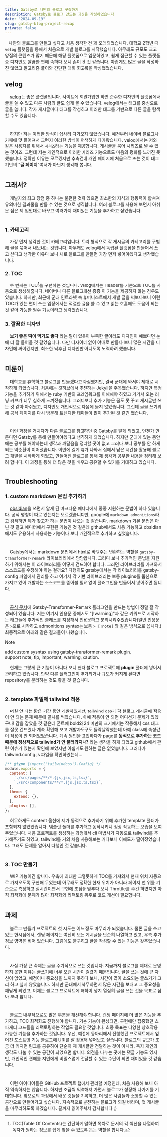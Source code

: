 ```yaml
---
title: Gatsby로 나만의 블로그 구축하기
description: Gatsby로 블로그 만드는 과정을 작성하였습니다
date: "2024-09-19"
slug: gatsby-blog-project-recap
private: false
---
```


&nbsp;&nbsp;&nbsp;나만의 블로그를 만들고 싶다고 처음 생각한 건 꽤 오래되었습니다. 대학교 2학년 때 `velog` 플랫폼을 통해서 처음으로 개발 블로그를 시작했습니다. 아무래도 규모도 크고 양질의 콘텐츠가 많기 때문에 해당 플랫폼으로 입문하였고, 쉽게 접근할 수 있는 플랫폼 중 디자인도 깔끔한 편에 속하다 보니 손이 간 것 같습니다. 아쉽게도 많은 글을 작성하진 않았고 알고리즘 풀이와 간단한 대회 회고록을 작성했었습니다.

## velog

&nbsp;&nbsp;&nbsp; [velog](https://velog.io/)는 좋은 플랫폼입니다. 사이트에 회원가입만 하면 준수한 디자인의 플랫폼에서 글을 쓸 수 있고 다른 사람의 글도 쉽게 볼 수 있습니다. velog에서는 태그를 중심으로 글을 씁니다. 각자 게시글마다 태그를 작성하고 이러한 태그를 기반으로 다른 글을 탐색할 수도 있습니다.

#

&nbsp;&nbsp;&nbsp; 하지만 저는 이러한 방식이 쉽사리 다가오지 않았습니다. 예전부터 네이버 블로그나 카페에 맛 들어져서 그런지 이러한 방식이 어색하게 다가왔습니다. velog에서는 저와 같은 사용자를 위해서 `시리즈`라는 기능을 제공합니다. 게시글을 묶어 시리즈로 낼 수 있는 것이죠. 그런데 저는 개인적으로 이러한 시리즈 기능으로도 마음의 평화를 느끼진 못했습니다. 정확한 이유는 모르겠지만 추측건데 개인 페이지에 처음으로 뜨는 것이 태그 기반의 "**글 페이지**"여서가 아닌지 생각해 봅니다.

#

## 그래서?

&nbsp;&nbsp;&nbsp; 개발자의 최고 장점 중 하나는 불편한 것이 있으면 최소한의 지식과 행동력이 합쳐져 유의미한 결과물을 만들 수 있는 것으로 생각합니다. 여러 블로그를 사용해 보면서 아쉬운 점은 제 입맛대로 바꾸고 여러가지 재미있는 기능을 추가하고 싶었습니다.

#

### 1. 카테고리

&nbsp;&nbsp;&nbsp; 가장 먼저 생각한 것이 카테고리입니다. 트리 형식으로 각 게시글의 카테고리를 구별해 글을 묶어서 내보내는 것입니다. 아무래도 velog에서 독립된 플랫폼을 만들어서 쓰고 싶다고 생각한 이유다 보니 새로 블로그를 만들면 가장 먼저 넣어야겠다고 생각했습니다.

### 2. TOC

&nbsp;&nbsp;&nbsp; 두 번째는 TOC[^1]를 구현하는 것입니다. velog에서는 Header를 기준으로 TOC를 자동으로 생성해줍니다. 네이버나 다른 블로그에선 종종 이 기능을 제공하지 않는 경우도 있습니다. 하지만, 최근에 군대 인트라넷 속 휴머니스트에서 개발 글을 써보다보니 이런 TOC가 있는 편이 쓰는 입장에서는 적절한 글을 쓸 수 있고 읽는 호흡에도 도움이 되는 것 같아 가능한 필수 기능이라고 생각했습니다.

### 3. 깔끔한 디자인

&nbsp;&nbsp;&nbsp; **보기 좋은 떡이 먹기도 좋다** 라는 말이 있듯이 부족한 글이라도 디자인이 예쁘다면 눈에 더 잘 들어올 것 같았습니다. 다만 디자이너 없이 야매로 만들다 보니 많은 시간을 디자인에 써야겠지만, 최소한 낙후된 디자인만 아니도록 노력하려 했습니다.

#

## 미룬이

&nbsp;&nbsp;&nbsp; 대학교를 휴학하고 블로그를 만들겠다고 다짐했지만, 결국 군대에 와서야 제대로 시작하게 되었습니다. 처음에는 깃허브에서 추천하는 Jekyll을 주목했습니다. 하지만 특정 기능을 추가하기 위해서는 ruby 기반의 프레임워크를 이해해야 하였고 거기서 오는 러닝 커브가 너무 심하게 느껴졌습니다. 그러다보니 추가 기능은 꿈도 못 꾸고 게시글만 쓰는 것 같아 아쉬웠고, 디자인도 개인적으로 마음에 들지 않았습니다. 그런데 글을 쓰기위해 공식 페이지를 다시 방문해 트렌디한 테마들이 많이 추가된 것 같긴 했습니다.

#

&nbsp;&nbsp;&nbsp; 이런 과정을 거치다가 다른 블로그를 참고하던 중 Gatsby를 알게 되었고, 언젠가 만든다면 Gatsby를 통해 만들어야겠다고 생각하게 되었습니다. 하지만 군대에 있는 동안에는 공부를 해야하는데 생각과 깨달음을 정리할 곳이 없고 그러다 보니 공부를 안 하게 되는 악순환이 이어졌습니다. 이번에 길게 휴가 나와서 집에서 남은 시간을 활용해 블로그 개발을 시작하게 되었고, 만들어진 블로그를 통해 제 생각과 공부한 내용을 정리해 보려 합니다. 이 과정을 통해 더 많은 것을 배우고 공유할 수 있기를 기대하고 있습니다.

#

## Troubleshooting

### 1. custom markdown 문법 추가하기

&nbsp;&nbsp;&nbsp; [obsidian](https://obsidian.md/)을 쓰면서 알게 된 마크다운 에디터에서 종종 지원하는 문법이 하나 있습니다. 공식 명칭이 따로 있는지는 모르겠습니다만, google에 `markdown admonitions`라고 검색하면 제가 찾고자 하는 문법이 나오는 것 같습니다. markdown 기본 문법은 아닌 것 같고 에디터에서 구현된 기능인 것 같은데 github에서도 사용 가능하고 obsidian에서도 유용하게 사용하는 기능이다 보니 개인적으로 추가하고 싶었습니다.

#

&nbsp;&nbsp;&nbsp; Gatsby에서는 markdown 문법에서 html로 바꿔주는 변환하는 역할을 `gatsby-transformer-remark` 라이브러리에서 담당합니다. 그러다 보니 추가적인 문법을 지원하기 위해서는 이 라이브러리를 어떻게 건드려야 합니다. 그러면 라이브러리를 가져와서 소스코드를 수정해야 하는 걸까요? 다행히도 gatsby에서는 각 라이브러리를 gatsby-config 파일에서 관리를 하고 여기서 각 기반 라이브러리는 보통 plugins를 옵션으로 가지고 있어 개발자는 소스코드를 뜯어볼 필요 없이 플러그인을 만들어서 넣어주면 됩니다.

#

&nbsp;&nbsp;&nbsp; [공식 문서](https://www.gatsbyjs.com/tutorial/remark-plugin-tutorial/)에 Gatsby-Transformer-Remark 플러그인을 만드는 방법이 정말 잘 작성되어 있습니다. 저는 여기서 인용문 중에서도 "[!warning]"과 같은 키워드로 시작하는 태그들에 추가적인 클래스를 지정해서 인용문하고 분리시켜주었습니다(일반 인용문은 `>`으로 시작하고 admonitions syntax는 보통 `> [!note]` 와 같은 방식으로 씁니다.) 최종적으로 아래와 같은 결과물이 나왔습니다.

> [!note]  
> add custom sysntax using gatsby-transformer-remark plugin. </br>
> support note, tip, important, warning, caution.

&nbsp;&nbsp;&nbsp; 현재는 그렇게 큰 기능이 아니다 보니 현재 블로그 프로젝트에 **plugin** 폴더에 넣어서 관리하고 있습니다. 만약 다른 플러그인이 추가되거나 규모가 커지게 된다면 repository를 분리하는 것도 좋을 것 같습니다.

#

### 2. template 파일에 tailwind 적용

&nbsp;&nbsp;&nbsp; 며칠 안 되는 짧은 기간 동안 개발하였지만, tailwind css가 각 블로그 게시글에 적용이 안 되는 문제 때문에 골치를 썩였습니다. 아예 적용이 안 되면 어디선가 문제가 있겠구나! 감을 잡았을 것 같은데 폰트에 bold와 24 미만의 크기에서는 작동해서 css 태그를 잘못 건드렸나 계속 확인해 보고 개발자도구도 들락날락했는데 아예 class에 속성값이 적용이 안 되어있었습니다. 계속 원인을 고민하다가 page를 **동적으로 추가하는 코드 때문에 정상적으로 tailwind가 안 불러와지나?** 라는 생각을 하게 되었고 github에서 관련 이슈가 있는지 확인해 보았지만 아쉽게도 원하는 글은 없었습니다. 그러다가 tailwind.config.js 파일을 확인하였는데...

```js
/** @type {import('tailwindcss').Config} */
module.exports = {
  content: [
    `./src/pages/**/*.{js,jsx,ts,tsx}`,
    `./src/components/**/*.{js,jsx,ts,tsx}`,
  ],
  theme: {
    extend: {},
  },
  plugins: [],
};
```

&nbsp;&nbsp;&nbsp; 허무하게도 content 옵션에 제가 동적으로 추가하기 위해 추가한 template 폴더가 포함되지 않았었습니다. 템플릿 폴더를 추가하고 동작시키니 정상 작동하는 모습을 보여주었습니다. 처음 프로젝트를 생성하는 과정에서 cli 마법사가 자동으로 tailwind를 추가해주기도 하였고, tailwind를 거의 처음 사용해보는 거다보니 이해도가 떨어졌었습니다. 그래도 문제를 알아서 다행인 것 같습니다.

#

### 3. TOC 만들기

&nbsp;&nbsp;&nbsp; WIP 기능이긴 합니다. 우측에 최대한 그럴듯하게 TOC를 가져와서 현재 위치 자동으로 가져오도록 구현해 두었는데 아무래도 정확한 현재 위치가 아니라 페이지 맨 위를 기준으로 측정하고 실시간이면서 구현에 초점을 맞추다 보니 Throttle를 주긴 하였지만 아직 최적화에 문제가 많아 최적화와 리팩토링 위주로 코드 개선이 필요합니다.

#

## 과제

&nbsp;&nbsp;&nbsp; 블로그 만들기 프로젝트의 첫 시도는 어느 정도 마무리가 되었습니다. 물론 글을 쓰고있는 현시점에서, 랜딩 페이지는 여전히 모든 게시글을 단순히 나열하고 있고, 우측 추가 정보 영역은 비어 있습니다. 그럼에도 불구하고 글을 작성할 수 있는 기능은 갖추었습니다.

#

&nbsp;&nbsp;&nbsp; 사실 가장 큰 숙제는 글을 주기적으로 쓰는 것입니다. 지금까지 블로그를 제대로 운영하지 못한 이유는 글쓰기에 너무 오랜 시간이 걸렸기 때문입니다. 글을 쓰는 것에 큰 자신이 없었고, 애정이나 중요성을 느끼지 못하다 보니, 시간이 많이 소요되는 글쓰기가 그리 하고 싶지 않았습니다. 하지만 군대에서 복무하면서 많은 시간을 보내고 그 중요성을 깨닫게 되었고, 이제는 블로그 프로젝트에 애착이 생겨 열심히 글을 쓰는 것을 목표로 삼아 보려 합니다.

#

&nbsp;&nbsp;&nbsp; 블로그 내부적으로도 많은 부분을 개선해야 합니다. 랜딩 페이지에 더 많은 기능을 추가하고, TOC 최적화도 진행해야 합니다. 기본 기능이 완성되면, 구현에만 집중했던 스파게티 코드들을 리팩토링하는 작업도 필요할 것입니다. 최종 목표는 다양한 상호작용 가능한 기능을 추가하는 것입니다. 우선, 예전에 동아리에서 진행했던 프로젝트에서 엎어진 포스트잇 기능 블로그에 URI를 잘 활용해 넣어보고 싶습니다. 블로그의 규모가 조금 더 커지면 링크를 공유하여 단순히 제 게시글만 전달하는 것이 아니라, 독자 개인의 생각도 나눌 수 있는 공간이 되었으면 합니다. 의견을 나누는 곳에는 댓글 기능도 있지만, 개인적인 견해를 지인에게 비밀스럽게 전달할 수 있는 수단이 되면 재미있을 것 같습니다.

#

&nbsp;&nbsp;&nbsp; 이런 아이디어들은 GitHub 프로젝트 탭에서 관리할 예정인데, 처음 사용해 보니 아직 익숙하지는 않습니다. 하지만 조금씩 익숙해져 가면서 블로그가 성장해 나가기를 기대합니다. 앞으로의 과정에서 배운 것들을 기록하고, 더 많은 사람들과 소통할 수 있는 공간으로 만들어가고 싶습니다. 지속적으로 발전하는 블로그가 되길 바라며, 첫 게시글을 마무리하도록 하겠습니다. 끝까지 읽어주셔서 감사합니다 ;)

[^1]: TOC(Table Of Contents)는 간단하게 말하면 목차로 문서의 각 섹션을 나열하여 독자가 원하는 정보를 쉽게 찾을 수 있도록 돕는 역할을 합니다.
